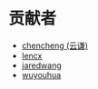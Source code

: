 # 贡献者

* [chencheng (云谦)](https://github.com/sorrycc)
* [lencx](https://github.com/lencx)
* [jaredwang](https://github.com/joriewong)
* [wuyouhua](https://github.com/wuyouhuaz)
